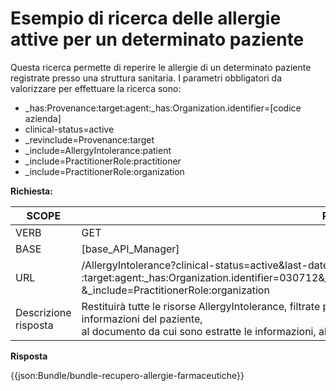 # Esempio di ricerca delle allergie attive per un determinato paziente 

Questa ricerca permette di reperire le allergie di un determinato paziente registrate presso una struttura sanitaria.
I parametri obbligatori da valorizzare per effettuare la ricerca sono: 

- _has:Provenance:target:agent:_has:Organization.identifier=[codice azienda]
- clinical-status=active
- _revinclude=Provenance:target
- _include=AllergyIntolerance:patient
- _include=PractitionerRole:practitioner 
- _include=PractitionerRole:organization 

**Richiesta:** 

| SCOPE | Ricerca delle allergie attive di un determinato paziente |
|---|---|
| VERB | GET |
| BASE | [base_API_Manager]    |
| URL | /AllergyIntolerance?clinical-status=active&last-date=2021-06-01&patient.identifier=RSSMRA80A01F205X&_has:Provenance :target:agent:_has:Organization.identifier=030712&_revinclude=Provenance:target&_include=AllergyIntolerance:patient&_include=PractitionerRole:practitioner &_include=PractitionerRole:organization   |
|Descrizione risposta | Restituirà tutte le risorse AllergyIntolerance, filtrate per ultima data di manifestazione, del paziente con codice fiscale RSSMRA80A01F205X, insieme alle informazioni del paziente, <br> al documento da cui sono estratte le informazioni, al medico e all'organizzazione responsabili dell'osservazione e all'evento clinico in cui sono state prodotte. |

**Risposta**

{{json:Bundle/bundle-recupero-allergie-farmaceutiche}}
